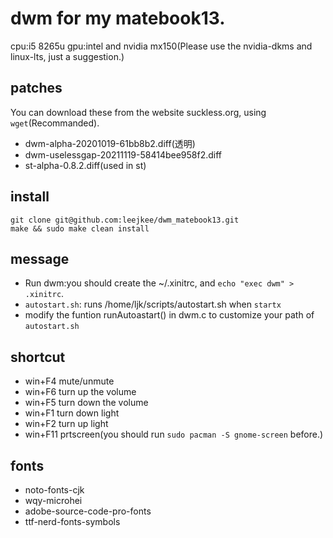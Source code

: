 # dwm for my matebook13.
 cpu:i5 8265u 
 gpu:intel and nvidia mx150(Please use the nvidia-dkms and linux-lts, just a suggestion.)
## patches
You can download these from the website suckless.org, using `wget`(Recommanded).
- dwm-alpha-20201019-61bb8b2.diff(透明)
- dwm-uselessgap-20211119-58414bee958f2.diff
- st-alpha-0.8.2.diff(used in st)
## install
```shell
git clone git@github.com:leejkee/dwm_matebook13.git
make && sudo make clean install
```
## message
- Run dwm:you should create the ~/.xinitrc, and `echo "exec dwm" > .xinitrc`.
- `autostart.sh`: runs /home/ljk/scripts/autostart.sh when `startx`
- modify the funtion runAutoastart() in dwm.c to customize your path of `autostart.sh`
## shortcut
- win+F4 mute/unmute
- win+F6 turn up the volume
- win+F5 turn down the volume
- win+F1 turn down light
- win+F2 turn up light
- win+F11 prtscreen(you should run `sudo pacman -S gnome-screen` before.)
## fonts
- noto-fonts-cjk
- wqy-microhei
- adobe-source-code-pro-fonts
- ttf-nerd-fonts-symbols
